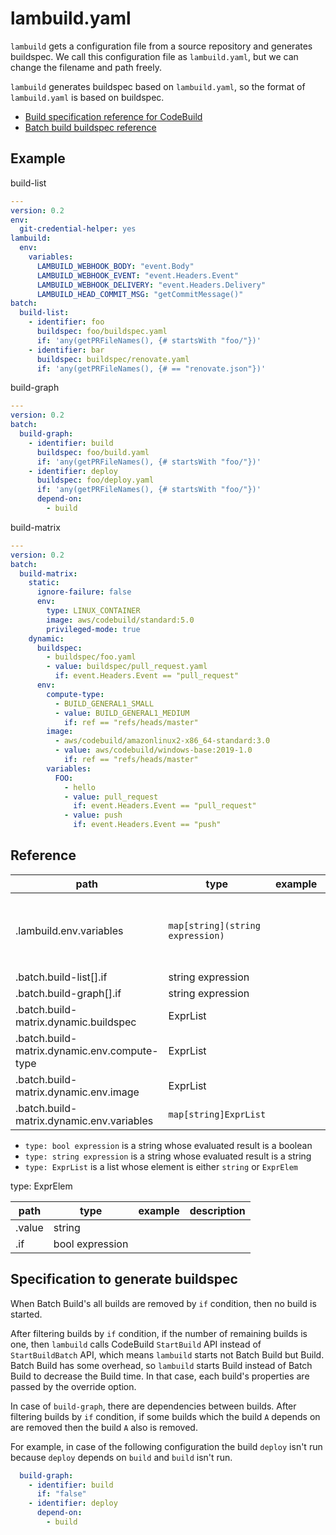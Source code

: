 # lambuild.yaml

`lambuild` gets a configuration file from a source repository and generates buildspec.
We call this configuration file as `lambuild.yaml`, but we can change the filename and path freely.

`lambuild` generates buildspec based on `lambuild.yaml`, so the format of `lambuild.yaml` is based on buildspec.

* [Build specification reference for CodeBuild](https://docs.aws.amazon.com/codebuild/latest/userguide/build-spec-ref.html)
* [Batch build buildspec reference](https://docs.aws.amazon.com/codebuild/latest/userguide/batch-build-buildspec.html)

## Example

build-list

```yaml
---
version: 0.2
env:
  git-credential-helper: yes
lambuild:
  env:
    variables:
      LAMBUILD_WEBHOOK_BODY: "event.Body"
      LAMBUILD_WEBHOOK_EVENT: "event.Headers.Event"
      LAMBUILD_WEBHOOK_DELIVERY: "event.Headers.Delivery"
      LAMBUILD_HEAD_COMMIT_MSG: "getCommitMessage()"
batch:
  build-list:
    - identifier: foo
      buildspec: foo/buildspec.yaml
      if: 'any(getPRFileNames(), {# startsWith "foo/"})'
    - identifier: bar
      buildspec: buildspec/renovate.yaml
      if: 'any(getPRFileNames(), {# == "renovate.json"})'
```

build-graph

```yaml
---
version: 0.2
batch:
  build-graph:
    - identifier: build
      buildspec: foo/build.yaml
      if: 'any(getPRFileNames(), {# startsWith "foo/"})'
    - identifier: deploy
      buildspec: foo/deploy.yaml
      if: 'any(getPRFileNames(), {# startsWith "foo/"})'
      depend-on:
        - build
```

build-matrix

```yaml
---
version: 0.2
batch:
  build-matrix:
    static:
      ignore-failure: false
      env:
        type: LINUX_CONTAINER
        image: aws/codebuild/standard:5.0
        privileged-mode: true
    dynamic:
      buildspec:
        - buildspec/foo.yaml
        - value: buildspec/pull_request.yaml
          if: event.Headers.Event == "pull_request"
      env:
        compute-type:
          - BUILD_GENERAL1_SMALL
          - value: BUILD_GENERAL1_MEDIUM
            if: ref == "refs/heads/master"
        image:
          - aws/codebuild/amazonlinux2-x86_64-standard:3.0
          - value: aws/codebuild/windows-base:2019-1.0
            if: ref == "refs/heads/master"
        variables:
          FOO:
            - hello
            - value: pull_request
              if: event.Headers.Event == "pull_request"
            - value: push
              if: event.Headers.Event == "push"
```

## Reference

path | type | example | description
--- | --- | --- | ---
.lambuild.env.variables | `map[string](string expression)` | | build's environment variables. The environment variables of `.lambuild.env.variables` are passed by the override option
.batch.build-list[].if | string expression | |
.batch.build-graph[].if | string expression | |
.batch.build-matrix.dynamic.buildspec | ExprList | |
.batch.build-matrix.dynamic.env.compute-type | ExprList | |
.batch.build-matrix.dynamic.env.image | ExprList | |
.batch.build-matrix.dynamic.env.variables | `map[string]ExprList` | |

* `type: bool expression` is a string whose evaluated result is a boolean
* `type: string expression` is a string whose evaluated result is a string
* `type: ExprList` is a list whose element is either `string` or `ExprElem`

type: ExprElem

path | type | example | description
--- | --- | --- | ---
.value | string | |
.if | bool expression | |

## Specification to generate buildspec

When Batch Build's all builds are removed by `if` condition, then no build is started.

After filtering builds by `if` condition, if the number of remaining builds is one,
then `lambuild` calls CodeBuild `StartBuild` API instead of `StartBuildBatch` API,
which means `lambuild` starts not Batch Build but Build.
Batch Build has some overhead, so `lambuild` starts Build instead of Batch Build to decrease the Build time.
In that case, each build's properties are passed by the override option.

In case of `build-graph`, there are dependencies between builds.
After filtering builds by `if` condition, if some builds which the build `A` depends on are removed then the build `A` also is removed.

For example, in case of the following configuration the build `deploy` isn't run because `deploy` depends on `build` and `build` isn't run.

```yaml
  build-graph:
    - identifier: build
      if: "false"
    - identifier: deploy
      depend-on:
        - build
```
